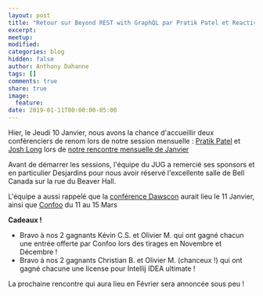 ```yaml
---
layout: post
title: "Retour sur Beyond REST with GraphQL par Pratik Patel et Reactive Spring par Josh Long"
excerpt:
meetup:
modified:
categories: blog
hidden: false
author: Anthony Dahanne
tags: []
comments: true
share: true
image:
  feature:
date: 2019-01-11T00:00:00-05:00
---
```

Hier, le Jeudi 10 Janvier, nous avons la chance d'accueillir deux conférenciers de renom lors de notre session mensuelle : [Pratik Patel](https://twitter.com/prpatel) et [Josh Long](https://twitter.com/starbuxman) lors de [notre rencontre mensuelle de Janvier](https://www.meetup.com/montreal-jug/events/257561730/)

Avant de démarrer les sessions, l'équipe du JUG a remercié ses sponsors et en particulier Desjardins pour nous avoir réservé l'excellente salle  de Bell Canada sur la rue du Beaver Hall.

L'équipe a aussi rappelé que la [conférence Dawscon](https://www.dawsoncollege.qc.ca/dawscon/) aurait lieu le 11 Janvier, ainsi que [Confoo](https://confoo.ca/fr) du 11 au 15 Mars

__Cadeaux !__

* Bravo à nos 2 gagnants Kévin C.S. et Olivier M. qui ont gagné chacun une entrée offerte par Confoo lors des tirages en Novembre et Décembre !
* Bravo à nos 2 gagnants Christian B. et Olivier M. (chanceux !) qui ont gagné chacune une license pour Intellij IDEA ultimate !


La prochaine rencontre qui aura lieu en Février sera annoncée sous peu !
